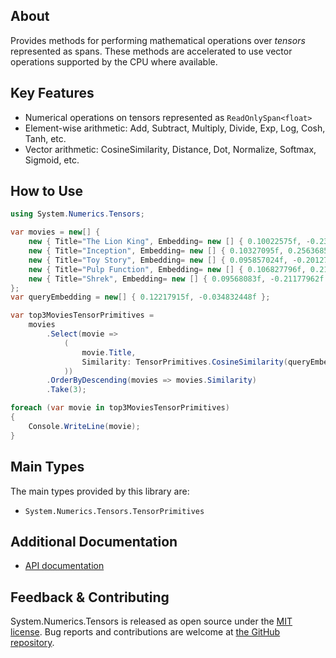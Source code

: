 ## About

Provides methods for performing mathematical operations over _tensors_ represented as spans.  These methods are accelerated to use vector operations supported by the CPU where available.

## Key Features

* Numerical operations on tensors represented as `ReadOnlySpan<float>`
* Element-wise arithmetic: Add, Subtract, Multiply, Divide, Exp, Log, Cosh, Tanh, etc.
* Vector arithmetic: CosineSimilarity, Distance, Dot, Normalize, Softmax, Sigmoid, etc.

## How to Use

```C#
using System.Numerics.Tensors;

var movies = new[] {
    new { Title="The Lion King", Embedding= new [] { 0.10022575f, -0.23998135f } },
    new { Title="Inception", Embedding= new [] { 0.10327095f, 0.2563685f } },
    new { Title="Toy Story", Embedding= new [] { 0.095857024f, -0.201278f } },
    new { Title="Pulp Function", Embedding= new [] { 0.106827796f, 0.21676421f } },
    new { Title="Shrek", Embedding= new [] { 0.09568083f, -0.21177962f } }
};
var queryEmbedding = new[] { 0.12217915f, -0.034832448f };

var top3MoviesTensorPrimitives =
    movies
        .Select(movie =>
            (
                movie.Title,
                Similarity: TensorPrimitives.CosineSimilarity(queryEmbedding, movie.Embedding)
            ))
        .OrderByDescending(movies => movies.Similarity)
        .Take(3);

foreach (var movie in top3MoviesTensorPrimitives)
{
    Console.WriteLine(movie);
}
```

## Main Types

The main types provided by this library are:

* `System.Numerics.Tensors.TensorPrimitives`

## Additional Documentation

* [API documentation](https://learn.microsoft.com/en-us/dotnet/api/system.numerics.tensors)

## Feedback & Contributing

System.Numerics.Tensors is released as open source under the [MIT license](https://licenses.nuget.org/MIT). Bug reports and contributions are welcome at [the GitHub repository](https://github.com/dotnet/runtime).
